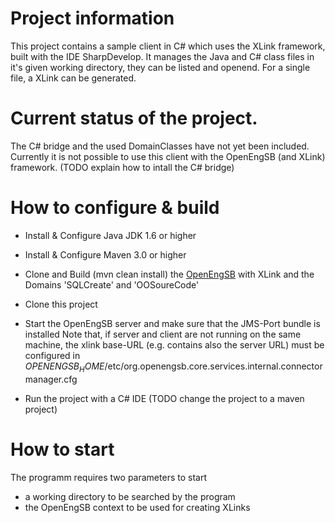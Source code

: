 Project information
==========================
This project contains a sample client in C# which uses the XLink framework, built with the IDE SharpDevelop.
It manages the Java and C# class files in it's given working directory, they can be listed and openend. 
For a single file, a XLink can be generated.

Current status of the project.
==========================
The C# bridge and the used DomainClasses have not yet been included. Currently it is not possible to use this client with the OpenEngSB (and XLink) framework.
(TODO explain how to intall the C# bridge)


How to configure & build
==========================
- Install & Configure Java JDK 1.6 or higher

- Install & Configure Maven 3.0 or higher

- Clone and Build (mvn clean install) the [OpenEngSB](https://github.com/openengsb/openengsb-framework) with XLink and the Domains 'SQLCreate' and 'OOSoureCode' 

- Clone this project

- Start the OpenEngSB server and make sure that the JMS-Port bundle is installed
Note that, if server and client are not running on the same machine, the xlink base-URL (e.g. contains also the server URL) must
be configured in $OPENENGSB_HOME$/etc/org.openengsb.core.services.internal.connectormanager.cfg

- Run the project with a C# IDE
(TODO change the project to a maven project)


How to start
==========================
The programm requires two parameters to start
- a working directory to be searched by the program
- the OpenEngSB context to be used for creating XLinks
